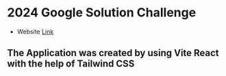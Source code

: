# 2024 Google Solution Challenge

- Website [Link](https://agro-uzhagam.netlify.app/)

## The Application was created by using Vite React with the help of Tailwind CSS

